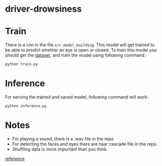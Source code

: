 # driver-drowsiness

# Train
There is a cnn in the file `src.model_building`. This model will get trained to be able to predict whether an eye is open or closed. To train this model you should get the [dataset](https://data-flair.training/blogs/download-driver-drowsiness-detection-project-data/), and train the model using following command:
```
python train.py
```

# Inference
For serving the trained and saved model, following command will work:
```
python inference.py
```

# Notes
* For playing a sound, there is a .wav file in the repo
* For detecting the faces and eyes there are haar cascade file in the repo.
* Shuffling data is more important than you think.


[reference](https://data-flair.training/blogs/python-project-driver-drowsiness-detection-system/)
